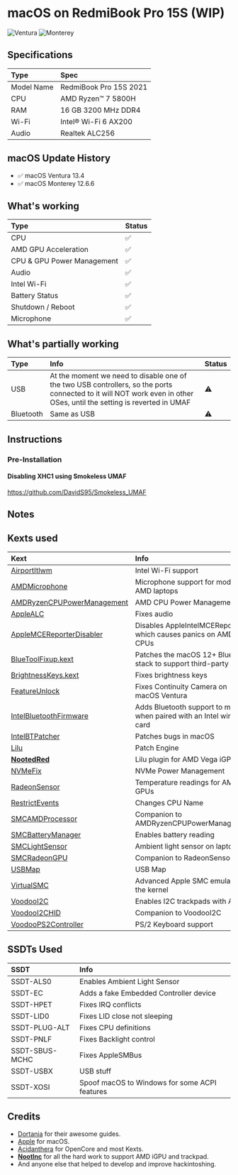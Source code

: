 # macOS on RedmiBook Pro 15S (WIP)

![Ventura](./Screenshots/Ventura.png)
![Monterey](./Screenshots/Monterey.png)

## Specifications

Type | Spec
:---------|:---------
Model Name | RedmiBook Pro 15S 2021
CPU | AMD Ryzen™ 7 5800H
RAM | 16 GB 3200 MHz DDR4
Wi-Fi | Intel® Wi-Fi 6 AX200
Audio | Realtek ALC256

## macOS Update History

- ✅ macOS Ventura 13.4
- ✅ macOS Monterey 12.6.6

## What's working

Type | Status
:---------|:----------
CPU | ✅
AMD GPU Acceleration | ✅
CPU & GPU Power Management | ✅
Audio | ✅
Intel Wi-Fi | ✅
Battery Status | ✅
Shutdown / Reboot | ✅
Microphone | ✅

## What's partially working

Type | Info | Status
:---------|:---------|:----------
USB | At the moment we need to disable one of the two USB controllers, so the ports connected to it will NOT work even in other OSes, until the setting is reverted in UMAF | ⚠️
Bluetooth | Same as USB | ⚠️

## Instructions

### Pre-Installation

#### Disabling XHC1 using Smokeless UMAF

https://github.com/DavidS95/Smokeless_UMAF

## Notes

## Kexts used

Kext | Info
:---------|:---------
[AirportItlwm](https://github.com/OpenIntelWireless/itlwm) | Intel Wi-Fi support
[AMDMicrophone](https://github.com/qhuyduong/AMDMicrophone) | Microphone support for modern AMD laptops
[AMDRyzenCPUPowerManagement](https://github.com/trulyspinach/SMCAMDProcessor) | AMD CPU Power Management
[AppleALC](https://github.com/acidanthera/AppleALC) | Fixes audio
[AppleMCEReporterDisabler](https://github.com/acidanthera/bugtracker/files/3703498/AppleMCEReporterDisabler.kext.zip) | Disables AppleIntelMCEReporter which causes panics on AMD CPUs
[BlueToolFixup.kext](https://github.com/acidanthera/BrcmPatchRAM) | Patches the macOS 12+ Bluetooth stack to support third-party cards
[BrightnessKeys.kext](https://github.com/acidanthera/BrightnessKeys) | Fixes brightness keys
[FeatureUnlock](https://github.com/acidanthera/FeatureUnlock) | Fixes Continuity Camera on macOS Ventura
[IntelBluetoothFirmware](https://github.com/OpenIntelWireless/IntelBluetoothFirmware) | Adds Bluetooth support to macOS when paired with an Intel wireless card
[IntelBTPatcher](https://github.com/OpenIntelWireless/IntelBluetoothFirmware) | Patches bugs in macOS
[Lilu](https://github.com/acidanthera/Lilu) | Patch Engine
[**NootedRed**](https://github.com/NootInc/NootedRed) | Lilu plugin for AMD Vega iGPUs
[NVMeFix](https://github.com/acidanthera/NVMeFix) | NVMe Power Management
[RadeonSensor](https://github.com/NootInc/RadeonSensor) | Temperature readings for AMD GPUs
[RestrictEvents](https://github.com/acidanthera/RestrictEvents) | Changes CPU Name
[SMCAMDProcessor](https://github.com/trulyspinach/SMCAMDProcessor) | Companion to AMDRyzenCPUPowerManagement
[SMCBatteryManager](https://github.com/acidanthera/VirtualSMC) | Enables battery reading
[SMCLightSensor](https://github.com/acidanthera/VirtualSMC) | Ambient light sensor on laptops
[SMCRadeonGPU](https://github.com/NootInc/RadeonSensor) | Companion to RadeonSensor
[USBMap](https://dortania.github.io/OpenCore-Post-Install/usb/manual/manual.html) | USB Map
[VirtualSMC](https://github.com/acidanthera/VirtualSMC) | Advanced Apple SMC emulator in the kernel
[VoodooI2C](https://github.com/NootInc/VoodooI2C) | Enables I2C trackpads with AMD
[VoodooI2CHID](https://github.com/NootInc/VoodooI2C) | Companion to VoodooI2C
[VoodooPS2Controller](https://github.com/acidanthera/VoodooPS2) | PS/2 Keyboard support
  
## SSDTs Used
  
SSDT | Info
:---------|:---------
SSDT-ALS0 | Enables Ambient Light Sensor
SSDT-EC | Adds a fake Embedded Controller device
SSDT-HPET | Fixes IRQ conflicts
SSDT-LID0 | Fixes LID close not sleeping
SSDT-PLUG-ALT | Fixes CPU definitions
SSDT-PNLF | Fixes Backlight control
SSDT-SBUS-MCHC | Fixes AppleSMBus
SSDT-USBX | USB stuff
SSDT-XOSI | Spoof macOS to Windows for some ACPI features

## Credits

- [Dortania](https://dortania.github.io) for their awesome guides.
- [Apple](https://www.apple.com) for macOS.
- [Acidanthera](https://github.com/acidanthera) for OpenCore and most Kexts.
- [**NootInc**](https://github.com/NootInc) for all the hard work to support AMD iGPU and trackpad.
- And anyone else that helped to develop and improve hackintoshing.
